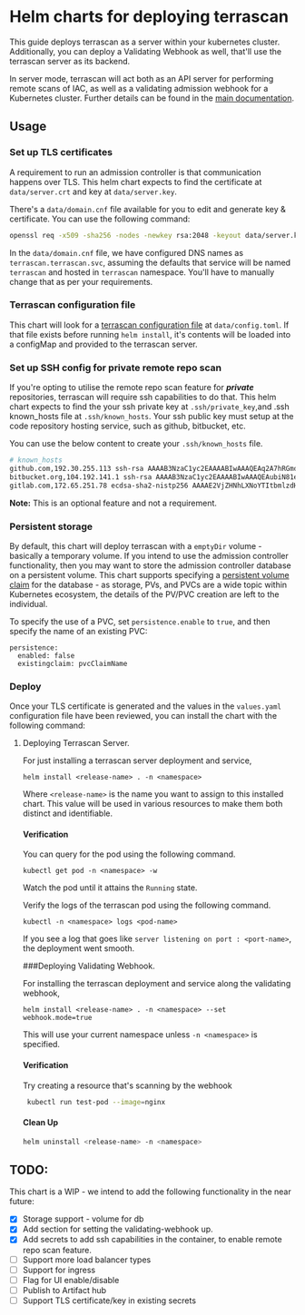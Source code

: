# Helm charts for deploying terrascan

This guide deploys terrascan as a server within your kubernetes cluster. Additionally, you can deploy a
Validating Webhook as well, that'll use the terrascan server as its backend.

In server mode, terrascan will act both as an API server for
performing remote scans of IAC, as well as a validating admission
webhook for a Kubernetes cluster. Further details can be found in
the [main documentation](https://docs.accurics.com/projects/accurics-terrascan/en/latest/).

## Usage
### Set up TLS certificates
A requirement to run an admission controller is that communication
happens over TLS. This helm chart expects to find the certificate
at `data/server.crt` and key at `data/server.key`.

There's a `data/domain.cnf` file available for you to edit and generate key & certificate. You can use the following command:

  ```bash
  openssl req -x509 -sha256 -nodes -newkey rsa:2048 -keyout data/server.key -out data/server.crt -config data/domain.cnf
  ```

In the `data/domain.cnf` file, we have configured DNS names as `terrascan.terrascan.svc`, assuming the defaults that service
will be named `terrascan` and hosted in `terrascan` namespace. You'll have to manually change that as per your requirements.

### Terrascan configuration file
This chart will look for a [terrascan configuration
file](https://docs.accurics.com/projects/accurics-terrascan/en/latest/usage/#config-file)
at `data/config.toml`. If that file exists before running `helm
install`, it's contents will be loaded into a configMap and provided
to the terrascan server.

### Set up SSH config for private remote repo scan
If you're opting to utilise the remote repo scan feature for ***private*** repositories,
terrascan will require ssh capabilities to do that.
This helm chart expects to find the your ssh private key at `.ssh/private_key`,and .ssh known_hosts file at `.ssh/known_hosts`.
Your ssh public key must setup at the code repository hosting service, such as github, bitbucket, etc.

You can use the below content to create your `.ssh/known_hosts` file.

```bash
# known_hosts
github.com,192.30.255.113 ssh-rsa AAAAB3NzaC1yc2EAAAABIwAAAQEAq2A7hRGmdnm9tUDbO9IDSwBK6TbQa+PXYPCPy6rbTrTtw7PHkccKrpp0yVhp5HdEIcKr6pLlVDBfOLX9QUsyCOV0wzfjIJNlGEYsdlLJizHhbn2mUjvSAHQqZETYP81eFzLQNnPHt4EVVUh7VfDESU84KezmD5QlWpXLmvU31/yMf+Se8xhHTvKSCZIFImWwoG6mbUoWf9nzpIoaSjB+weqqUUmpaaasXVal72J+UX2B+2RPW3RcT0eOzQgqlJL3RKrTJvdsjE3JEAvGq3lGHSZXy28G3skua2SmVi/w4yCE6gbODqnTWlg7+wC604ydGXA8VJiS5ap43JXiUFFAaQ==
bitbucket.org,104.192.141.1 ssh-rsa AAAAB3NzaC1yc2EAAAABIwAAAQEAubiN81eDcafrgMeLzaFPsw2kNvEcqTKl/VqLat/MaB33pZy0y3rJZtnqwR2qOOvbwKZYKiEO1O6VqNEBxKvJJelCq0dTXWT5pbO2gDXC6h6QDXCaHo6pOHGPUy+YBaGQRGuSusMEASYiWunYN0vCAI8QaXnWMXNMdFP3jHAJH0eDsoiGnLPBlBp4TNm6rYI74nMzgz3B9IikW4WVK+dc8KZJZWYjAuORU3jc1c/NPskD2ASinf8v3xnfXeukU0sJ5N6m5E8VLjObPEO+mN2t/FZTMZLiFqPWc/ALSqnMnnhwrNi2rbfg/rd/IpL8Le3pSBne8+seeFVBoGqzHM9yXw==
gitlab.com,172.65.251.78 ecdsa-sha2-nistp256 AAAAE2VjZHNhLXNoYTItbmlzdHAyNTYAAAAIbmlzdHAyNTYAAABBBFSMqzJeV9rUzU4kWitGjeR4PWSa29SPqJ1fVkhtj3Hw9xjLVXVYrU9QlYWrOLXBpQ6KWjbjTDTdDkoohFzgbEY=
```
**Note:** This is an optional feature and not a requirement.

### Persistent storage
By default, this chart will deploy terrascan with a `emptyDir`
volume - basically a temporary volume. If you intend to use the
admission controller functionality, then you may want to store the
admission controller database on a persistent volume. This chart
supports specifying a [persistent volume claim](https://kubernetes.io/docs/concepts/storage/persistent-volumes/) for
the database - as storage, PVs, and PVCs are a wide topic within
Kubernetes ecosystem, the details of the PV/PVC creation are left
to the individual.

To specify the use of a PVC, set `persistence.enable` to `true`, and then specify the name of an existing PVC:

```
persistence:
  enabled: false
  existingclaim: pvcClaimName
```

### Deploy
Once your TLS certificate is generated and the values in the
`values.yaml` configuration file have been reviewed, you can install
the chart with the following command:

1. Deploying Terrascan Server.

   For just installing a terrascan server deployment and service,

    ```
    helm install <release-name> . -n <namespace>
    ```
   Where `<release-name>` is the name you want to assign to this installed chart.
   This value will be used in various resources to make them both distinct and identifiable.

   #### Verification

   You can query for the pod using the following command.
    ```
    kubectl get pod -n <namespace> -w
    ```
   Watch the pod until it attains the `Running` state.

   Verify the logs of the terrascan pod using the following command.
    ```
    kubectl -n <namespace> logs <pod-name>
    ```
   If you see a log that goes like `server listening on port : <port-name>`, the deployment went smooth.

   ###Deploying Validating Webhook.

   For installing the terrascan deployment and service along the validating webhook,

    ```
    helm install <release-name> . -n <namespace> --set webhook.mode=true
    ```
   This will use your current namespace unless `-n <namespace>` is specified.

   #### Verification
   Try creating a resource that's scanning by the webhook

   ```bash
    kubectl run test-pod --image=nginx
   ```

   #### Clean Up

    ```bash
    helm uninstall <release-name> -n <namespace>
    ```

## TODO:
This chart is a WIP - we intend to add the following functionality in the near future:
- [x] Storage support - volume for db
- [x] Add section for setting the validating-webhook up.
- [x] Add secrets to add ssh capabilities in the container, to enable remote repo scan feature.
- [ ] Support more load balancer types
- [ ] Support for ingress
- [ ] Flag for UI enable/disable
- [ ] Publish to Artifact hub
- [ ] Support TLS certificate/key in existing secrets

